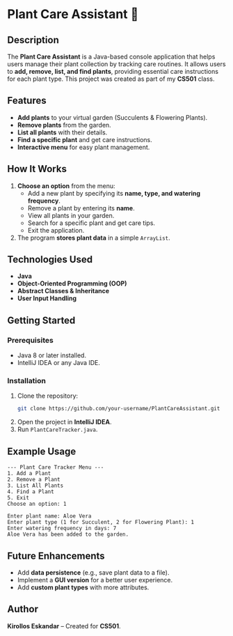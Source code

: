 # Plant Care Assistant 🌱

## Description
The **Plant Care Assistant** is a Java-based console application that helps users manage their plant collection by tracking care routines. It allows users to **add, remove, list, and find plants**, providing essential care instructions for each plant type. This project was created as part of my **CS501** class.

## Features
- **Add plants** to your virtual garden (Succulents & Flowering Plants).
- **Remove plants** from the garden.
- **List all plants** with their details.
- **Find a specific plant** and get care instructions.
- **Interactive menu** for easy plant management.

## How It Works
1. **Choose an option** from the menu:
   - Add a new plant by specifying its **name, type, and watering frequency**.
   - Remove a plant by entering its **name**.
   - View all plants in your garden.
   - Search for a specific plant and get care tips.
   - Exit the application.
2. The program **stores plant data** in a simple `ArrayList`.

## Technologies Used
- **Java**
- **Object-Oriented Programming (OOP)**
- **Abstract Classes & Inheritance**
- **User Input Handling**

## Getting Started
### Prerequisites
- Java 8 or later installed.
- IntelliJ IDEA or any Java IDE.

### Installation
1. Clone the repository:
   ```bash
   git clone https://github.com/your-username/PlantCareAssistant.git
   ```
2. Open the project in **IntelliJ IDEA**.
3. Run `PlantCareTracker.java`.

## Example Usage
```
--- Plant Care Tracker Menu ---
1. Add a Plant
2. Remove a Plant
3. List All Plants
4. Find a Plant
5. Exit
Choose an option: 1

Enter plant name: Aloe Vera
Enter plant type (1 for Succulent, 2 for Flowering Plant): 1
Enter watering frequency in days: 7
Aloe Vera has been added to the garden.
```

## Future Enhancements
- Add **data persistence** (e.g., save plant data to a file).
- Implement a **GUI version** for a better user experience.
- Add **custom plant types** with more attributes.

## Author
**Kirollos Eskandar** – Created for **CS501**.
